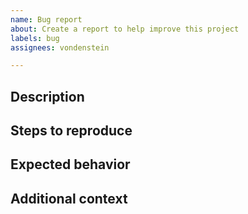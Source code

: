 ```yaml
---
name: Bug report
about: Create a report to help improve this project
labels: bug
assignees: vondenstein

---
```


## Description
<!-- A clear and concise description of what the bug is. -->

## Steps to reproduce
<!-- Steps to reproduce the behavior. Link to your code if necessary. -->

## Expected behavior
<!-- A description of what you expected to happen. -->

## Additional context
<!-- Add any other context about the problem here. -->